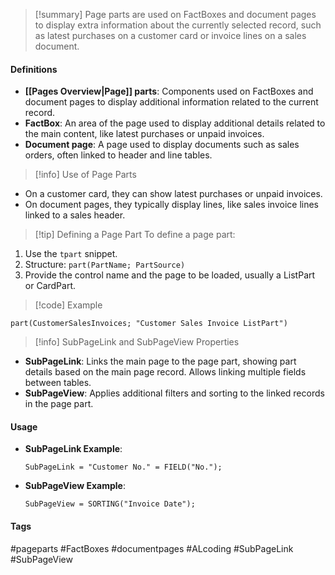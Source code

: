 > [!summary] 
> Page parts are used on FactBoxes and document pages to display extra information about the currently selected record, such as latest purchases on a customer card or invoice lines on a sales document.
 
#### Definitions
- **[[Pages Overview|Page]] parts**: Components used on FactBoxes and document pages to display additional information related to the current record.
- **FactBox**: An area of the page used to display additional details related to the main content, like latest purchases or unpaid invoices.
- **Document page**: A page used to display documents such as sales orders, often linked to header and line tables.

> [!info] Use of Page Parts
- On a customer card, they can show latest purchases or unpaid invoices.
- On document pages, they typically display lines, like sales invoice lines linked to a sales header.

> [!tip] Defining a Page Part
To define a page part:
1. Use the `tpart` snippet.
2. Structure: `part(PartName; PartSource)`
3. Provide the control name and the page to be loaded, usually a ListPart or CardPart.

> [!code] Example
```al
part(CustomerSalesInvoices; "Customer Sales Invoice ListPart")
```

> [!info] SubPageLink and SubPageView Properties
- **SubPageLink**: Links the main page to the page part, showing part details based on the main page record. Allows linking multiple fields between tables.
- **SubPageView**: Applies additional filters and sorting to the linked records in the page part.

#### Usage
- **SubPageLink Example**:
  ```al
  SubPageLink = "Customer No." = FIELD("No.");
  ```
- **SubPageView Example**:
  ```al
  SubPageView = SORTING("Invoice Date");
  ```

#### Tags
#pageparts #FactBoxes #documentpages #ALcoding #SubPageLink #SubPageView